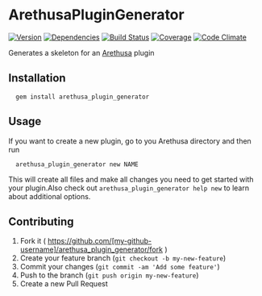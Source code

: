 # ArethusaPluginGenerator

[![Version](http://allthebadges.io/latin-language-toolkit/arethusa_plugin_generator/badge_fury.png)](http://allthebadges.io/latin-language-toolkit/arethusa_plugin_generator/badge_fury)
[![Dependencies](http://allthebadges.io/latin-language-toolkit/arethusa_plugin_generator/gemnasium.png)](http://allthebadges.io/latin-language-toolkit/arethusa_plugin_generator/gemnasium)
[![Build Status](http://allthebadges.io/latin-language-toolkit/arethusa_plugin_generator/travis.png)](http://allthebadges.io/latin-language-toolkit/arethusa_plugin_generator/travis)
[![Coverage](http://allthebadges.io/latin-language-toolkit/arethusa_plugin_generator/coveralls.png)](http://allthebadges.io/latin-language-toolkit/arethusa_plugin_generator/coveralls)
[![Code Climate](http://allthebadges.io/latin-language-toolkit/arethusa_plugin_generator/code_climate.png)](http://allthebadges.io/latin-language-toolkit/arethusa_plugin_generator/code_climate)

Generates a skeleton for an
[Arethusa](http://github.com/latin-language-toolkit/arethusa) plugin

## Installation

```
  gem install arethusa_plugin_generator
```

## Usage

If you want to create a new plugin, go to you Arethusa directory and
then run

```
  arethusa_plugin_generator new NAME
```

This will create all files and make all changes you need to get started with your plugin.Also check out `arethusa_plugin_generator help new` to learn about additional options.

## Contributing

1. Fork it ( https://github.com/[my-github-username]/arethusa_plugin_generator/fork )
2. Create your feature branch (`git checkout -b my-new-feature`)
3. Commit your changes (`git commit -am 'Add some feature'`)
4. Push to the branch (`git push origin my-new-feature`)
5. Create a new Pull Request
